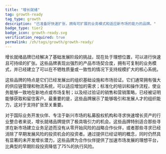 ```yaml
---
title: "增长就绪"
tag: growth-ready
tag_type: growth
description: "已准备好快速扩张，拥有可扩展的业务模式和适应新市场的能力的品牌。"
badge_type: tier2
badge_icon: growth-ready.svg
verification_required: true
permalink: /zh/tags/growth/growth-ready/
---
```


增长就绪品牌已经解决了基础发展阶段的挑战，现在处于理想位置，可以进行快速且可持续的扩张。这些品牌表现出强烈的产品市场契合度，拥有可复制的业务模式，并已经建立了可以在不牺牲质量或一致性的情况下支持规模扩大的核心系统。

这些品牌的特点是它们已经发展出的组织基础设施和市场验证。它们通常拥有强大的供应链管理和物流系统，可以适应增加的需求；标准化的培训和操作流程，使业务能够一致地在新地点或市场复制；以及经过验证的销售和营销策略，已经被证明能够获取和留住客户。最重要的是，这些品牌展示了能够吸引和发展人才的组织能力，这对于支持扩张至关重要。

对于国际业务开发伙伴、专注于新兴市场的私募股权机构和寻求快速增长资产的行业整合者来说，增长就绪品牌提供了极具吸引力的机会。这些品牌特别适合那些寻求在新市场建立业务足迹而没有从零开始风险的战略合作伙伴，或者那些寻求已经消除了早期发展风险的投资机会的投资者。通过提供已经证明的概念，同时仍然具有显著的未开发增长潜力，这些品牌为合作伙伴提供了加速市场发展的理想平台，比典型的早期阶段投资降低了75%的执行风险。